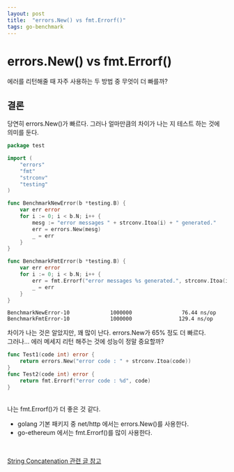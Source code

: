 ```yaml
---
layout: post
title:  "errors.New() vs fmt.Errorf()"
tags: go-benchmark
---
```


# errors.New() vs fmt.Errorf()
에러를 리턴해줄 때 자주 사용하는 두 방법 중 무엇이 더 빠를까?

## 결론
당연히 errors.New()가 빠르다. 그러나 얼마만큼의 차이가 나는 지 테스트 하는 것에 의미를 둔다.


```go
package test

import (
	"errors"
	"fmt"
	"strconv"
	"testing"
)

func BenchmarkNewError(b *testing.B) {
	var err error
	for i := 0; i < b.N; i++ {
		mesg := "error messages " + strconv.Itoa(i) + " generated."
		err = errors.New(mesg)
		_ = err
	}
}

func BenchmarkFmtError(b *testing.B) {
	var err error
	for i := 0; i < b.N; i++ {
		err = fmt.Errorf("error messages %s generated.", strconv.Itoa(i))
		_ = err
	}
}
```

```
BenchmarkNewError-10             1000000                76.44 ns/op
BenchmarkFmtError-10             1000000               129.4 ns/op
```

차이가 나는 것은 알았지만, 꽤 많이 난다. errors.New가 65% 정도 더 빠르다. <br>
그러나... 에러 메세지 리턴 해주는 것에 성능이 정말 중요할까? 

```go
func Test1(code int) error {
	return errors.New("error code : " + strconv.Itoa(code))
}
func Test2(code int) error {
	return fmt.Errorf("error code : %d", code)
}
```
<br>
나는 fmt.Errorf()가 더 좋은 것 같다.

- golang 기본 패키지 중 net/http 에서는 errors.New()를 사용한다.
- go-ethereum 에서는 fmt.Errorf()를 많이 사용한다.

<br>

[String Concatenation 관련 글 참고](http://cloudrain21.com/go-how-to-concatenate-strings)

